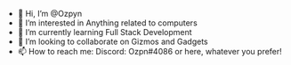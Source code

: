 - 👋 Hi, I’m @Ozpyn
- 👀 I’m interested in Anything related to computers
- 🌱 I’m currently learning Full Stack Development
- 💞️ I’m looking to collaborate on Gizmos and Gadgets
- 📫 How to reach me: Discord: Ozpn#4086 or here, whatever you prefer!
